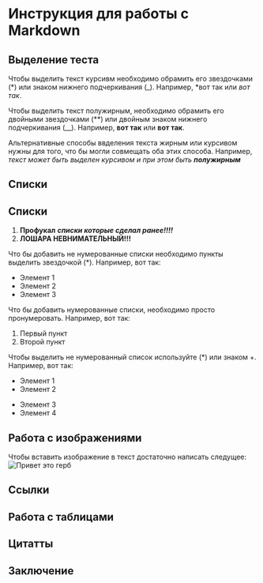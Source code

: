 # Инструкция для работы с Markdown

## Выделение теста

Чтобы выделить текст курсивм необходимо обрамить его звездочками (*) или знаком нижнего подчеркивания (_). Например, *вот так или _вот так_.

Чтобы выделить текст полужирным, необходимо обрамить его двойными звездочками (**) или двойным знаком нижнего подчеркивания (__). Например, **вот так** или __вот так__.

Альтернативные способы ввделения текста жирным или курсивом нужны для того, что бы могли совмещать оба этих способа. Например, _текст может быть выделен курсивом и при этом быть **полужирным**_

## Списки
## Списки 

1. **Профукал** ***списки которые сделал ранее!!!!***
2. **ЛОШАРА НЕВНИМАТЕЛЬНЫЙ!!!**

Что бы добавить не нумерованные списки необходимо пункты выделить звездочкой (*).
Например, вот так:
* Элемент 1
* Элемент 2
* Элемент 3

Что бы добавить нумерованные списки, необходимо просто пронумеровать.
Например, вот так:
1. Первый пункт
2. Второй пункт 

Чтобы выделить не нумерованный список используйте (*) или знаком +. Например, вот так:
* Элемент 1 
* Элемент 2
+ Элемент 3
+ Элемент 4

## Работа с изображениями

Чтобы вставить изображение в текст достаточно написать следущее:
![Привет это герб](Screenshot_1.jpg)

## Ссылки

## Работа с таблицами

## Цитатты

## Заключение

